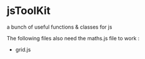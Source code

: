 # jsToolKit
a bunch of useful functions & classes for js

The following files also need the maths.js file to work :
 - grid.js
